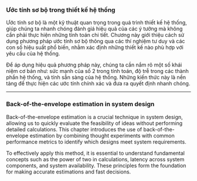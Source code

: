 ### Ước tính sơ bộ trong thiết kế hệ thống
Ước tính sơ bộ là một kỹ thuật quan trọng trong quá trình thiết kế hệ thống, giúp chúng ta nhanh chóng đánh giá hiệu quả của các ý tưởng mà không cần phải thực hiện những tính toán chi tiết. Chương này giới thiệu cách sử dụng phương pháp ước tính sơ bộ thông qua các thí nghiệm tư duy và các con số hiệu suất phổ biến, nhằm xác định những thiết kế nào phù hợp với yêu cầu của hệ thống.

Để áp dụng hiệu quả phương pháp này, chúng ta cần nắm rõ một số khái niệm cơ bản như: sức mạnh của số 2 trong tính toán, độ trễ trong các thành phần hệ thống, và tính sẵn sàng của hệ thống. Những kiến thức này là nền tảng để thực hiện các ước tính chính xác và đưa ra quyết định nhanh chóng.

----------------

### Back-of-the-envelope estimation in system design
Back-of-the-envelope estimation is a crucial technique in system design, allowing us to quickly evaluate the feasibility of ideas without performing detailed calculations. This chapter introduces the use of back-of-the-envelope estimation by combining thought experiments with common performance metrics to identify which designs meet system requirements.

To effectively apply this method, it is essential to understand fundamental concepts such as the power of two in calculations, latency across system components, and system availability. These principles form the foundation for making accurate estimations and fast decisions.
